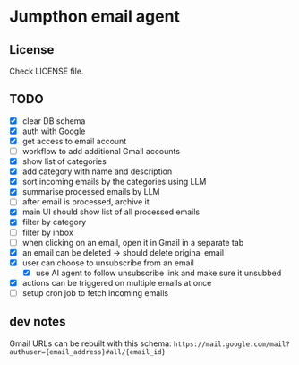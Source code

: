 # Jumpthon email agent

## License
Check LICENSE file.

## TODO

- [x] clear DB schema
- [x] auth with Google
- [x] get access to email account
- [ ] workflow to add additional Gmail accounts
- [x] show list of categories
- [x] add category with name and description
- [x] sort incoming emails by the categories using LLM
- [x] summarise processed emails by LLM
- [ ] after email is processed, archive it
- [x] main UI should show list of all processed emails
- [x] filter by category
- [ ] filter by inbox
- [ ] when clicking on an email, open it in Gmail in a separate tab
- [x] an email can be deleted -> should delete original email
- [x] user can choose to unsubscribe from an email
  - [x] use AI agent to follow unsubscribe link and make sure it unsubbed
- [x] actions can be triggered on multiple emails at once
- [ ] setup cron job to fetch incoming emails

## dev notes

Gmail URLs can be rebuilt with this schema:
`https://mail.google.com/mail?authuser={email_address}#all/{email_id}`